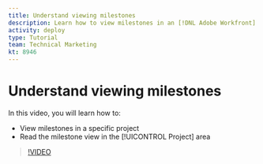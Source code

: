 ```yaml
---
title: Understand viewing milestones
description: Learn how to view milestones in an [!DNL Adobe Workfront] project, plus use the milestone view in the [!UICONTROL Project] area.
activity: deploy
type: Tutorial
team: Technical Marketing
kt: 8946
---
```

# Understand viewing milestones

In this video, you will learn how to:

* View milestones in a specific project
* Read the milestone view in the [!UICONTROL Project] area

>[!VIDEO](https://video.tv.adobe.com/v/335206/?quality=12)
